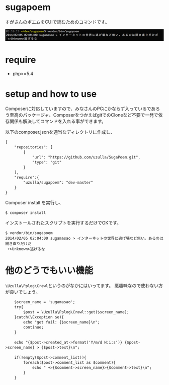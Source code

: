 sugapoem
========

すがさんのポエムをCUIで読むためのコマンドです。

![スクリーンショット](doc/img/ss.png)

# require

* php>=5.4

# setup and how to use

Composerに対応していますので、みなさんのPCにかならず入っているであろう至高のパッケージャ、ComposerをつかえばgitでのCloneなど不要で一発で依存関係も解決してコマンドを入れる事ができます。

以下のcomposer.jsonを適当なディレクトリに作成し、

```
{
    "repositories": [
        {
            "url": "https://github.com/uzulla/SugaPoem.git",
            "type": "git"
        }
    ],
    "require":{
        "uzulla/sugapoem": "dev-master"
    }
}
```

Composer install を実行し、

```
$ composer install
```

インストールされたスクリプトを実行するだけでOKです。

```
$ vendor/bin/sugapoem
2014/02/05 02:04:00 sugamasao > インターネットの世界に逃げ場など無い。あるのは開き直りだけだ
 +>Unknown>逃げるな
```

# 他のどうでもいい機能

`\Uzulla\Pplog\Crawl`というのがなかにはいってます。
悪趣味なので使わない方が良いでしょう。

```
    $screen_name = 'sugamasao';
    try{
        $post = \Uzulla\Pplog\Crawl::get($screen_name);
    }catch(\Exception $e){
        echo "get fail: {$screen_name}\n";
        continue;
    }

    echo "{$post->created_at->format('Y/m/d H:i:s')} {$post->screen_name} > {$post->text}\n";

    if(!empty($post->comment_list)){
        foreach($post->comment_list as $comment){
            echo " +>{$comment->screen_name}>{$comment->text}\n";
        }
    }
```

